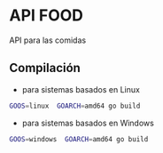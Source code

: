 # API FOOD

API para las comidas

## Compilación

* para sistemas basados en Linux

````bash
GOOS=linux  GOARCH=amd64 go build 
````

* para sistemas basados en Windows

````bash
GOOS=windows  GOARCH=amd64 go build 
````
